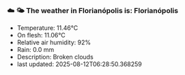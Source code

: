 ### ☁️ 🌤️  The weather in Florianópolis is: Florianópolis

- Temperature: 11.46°C
- On flesh: 11.06°C
- Relative air humidity: 92%
- Rain: 0.0 mm
- Description: Broken clouds
- last updated: 2025-08-12T06:28:50.368259
